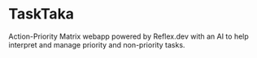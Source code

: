 # TaskTaka
Action-Priority Matrix webapp powered by Reflex.dev with an AI to help interpret and manage priority and non-priority tasks.
